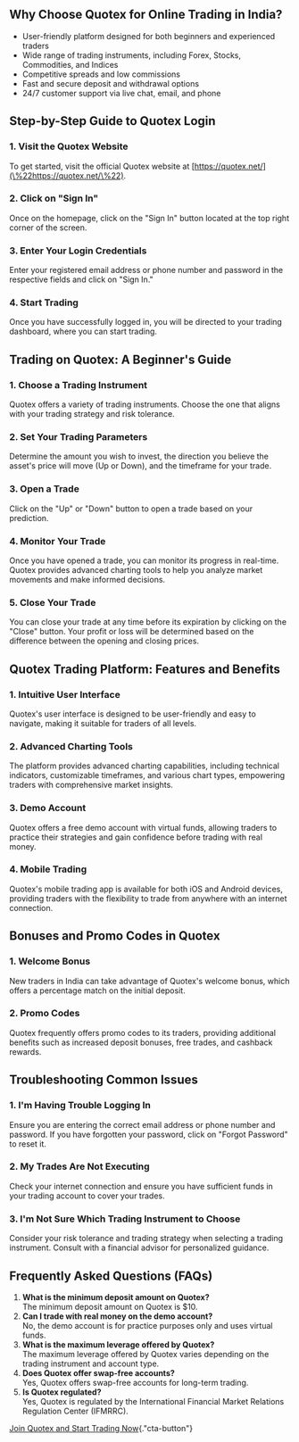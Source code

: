 ## Why Choose Quotex for Online Trading in India?

-   User-friendly platform designed for both beginners and experienced
    traders
-   Wide range of trading instruments, including Forex, Stocks,
    Commodities, and Indices
-   Competitive spreads and low commissions
-   Fast and secure deposit and withdrawal options
-   24/7 customer support via live chat, email, and phone

## Step-by-Step Guide to Quotex Login

### 1. Visit the Quotex Website

To get started, visit the official Quotex website at
[https://quotex.net/](\%22https://quotex.net/\%22).

### 2. Click on "Sign In"

Once on the homepage, click on the "Sign In" button located at the
top right corner of the screen.

### 3. Enter Your Login Credentials

Enter your registered email address or phone number and password in the
respective fields and click on "Sign In."

### 4. Start Trading

Once you have successfully logged in, you will be directed to your
trading dashboard, where you can start trading.

## Trading on Quotex: A Beginner\'s Guide

### 1. Choose a Trading Instrument

Quotex offers a variety of trading instruments. Choose the one that
aligns with your trading strategy and risk tolerance.

### 2. Set Your Trading Parameters

Determine the amount you wish to invest, the direction you believe the
asset\'s price will move (Up or Down), and the timeframe for your trade.

### 3. Open a Trade

Click on the "Up" or "Down" button to open a trade based on
your prediction.

### 4. Monitor Your Trade

Once you have opened a trade, you can monitor its progress in real-time.
Quotex provides advanced charting tools to help you analyze market
movements and make informed decisions.

### 5. Close Your Trade

You can close your trade at any time before its expiration by clicking
on the "Close" button. Your profit or loss will be determined
based on the difference between the opening and closing prices.

## Quotex Trading Platform: Features and Benefits

### 1. Intuitive User Interface

Quotex\'s user interface is designed to be user-friendly and easy to
navigate, making it suitable for traders of all levels.

### 2. Advanced Charting Tools

The platform provides advanced charting capabilities, including
technical indicators, customizable timeframes, and various chart types,
empowering traders with comprehensive market insights.

### 3. Demo Account

Quotex offers a free demo account with virtual funds, allowing traders
to practice their strategies and gain confidence before trading with
real money.

### 4. Mobile Trading

Quotex\'s mobile trading app is available for both iOS and Android
devices, providing traders with the flexibility to trade from anywhere
with an internet connection.

## Bonuses and Promo Codes in Quotex

### 1. Welcome Bonus

New traders in India can take advantage of Quotex\'s welcome bonus,
which offers a percentage match on the initial deposit.

### 2. Promo Codes

Quotex frequently offers promo codes to its traders, providing
additional benefits such as increased deposit bonuses, free trades, and
cashback rewards.

## Troubleshooting Common Issues

### 1. I\'m Having Trouble Logging In

Ensure you are entering the correct email address or phone number and
password. If you have forgotten your password, click on "Forgot
Password" to reset it.

### 2. My Trades Are Not Executing

Check your internet connection and ensure you have sufficient funds in
your trading account to cover your trades.

### 3. I\'m Not Sure Which Trading Instrument to Choose

Consider your risk tolerance and trading strategy when selecting a
trading instrument. Consult with a financial advisor for personalized
guidance.

## Frequently Asked Questions (FAQs)

1.  **What is the minimum deposit amount on Quotex?**\
    The minimum deposit amount on Quotex is \$10.
2.  **Can I trade with real money on the demo account?**\
    No, the demo account is for practice purposes only and uses virtual
    funds.
3.  **What is the maximum leverage offered by Quotex?**\
    The maximum leverage offered by Quotex varies depending on the
    trading instrument and account type.
4.  **Does Quotex offer swap-free accounts?**\
    Yes, Quotex offers swap-free accounts for long-term trading.
5.  **Is Quotex regulated?**\
    Yes, Quotex is regulated by the International Financial Market
    Relations Regulation Center (IFMRRC).

[Join Quotex and Start Trading
Now](\%22https://traff.sbs/brokerqxsignup\%22){."cta-button"}

